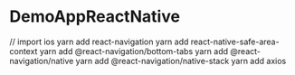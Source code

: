 # DemoAppReactNative
// import ios
 yarn add react-navigation
 yarn add react-native-safe-area-context
 yarn add @react-navigation/bottom-tabs 
 yarn add @react-navigation/native 
 yarn add @react-navigation/native-stack
 yarn add axios 
